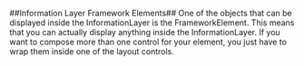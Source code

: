 ##Information Layer Framework Elements##
One of the objects that can be displayed inside the InformationLayer is the FrameworkElement. This means that you can actually display anything inside the InformationLayer. If you want to compose more than one control for your element, you just have to wrap them inside one of the layout controls.